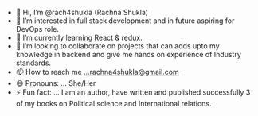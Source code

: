 - 👋 Hi, I’m @rach4shukla (Rachna Shukla)
- 👀 I’m interested in full stack development and in future aspiring for DevOps role.
- 🌱 I’m currently learning React & redux.
- 💞️ I’m looking to collaborate on projects that can adds upto my knowledge in backend and give me hands on experience of Industry standards.
- 📫 How to reach me ...rachna4shukla@gmail.com
- 😄 Pronouns: ... She/Her
- ⚡ Fun fact: ... I am an author, have written and published successfully 3 of my books on Political science and International relations.

<!---
rach4shukla/rach4shukla is a ✨ special ✨ repository because its `README.md` (this file) appears on your GitHub profile.
You can click the Preview link to take a look at your changes.
--->
